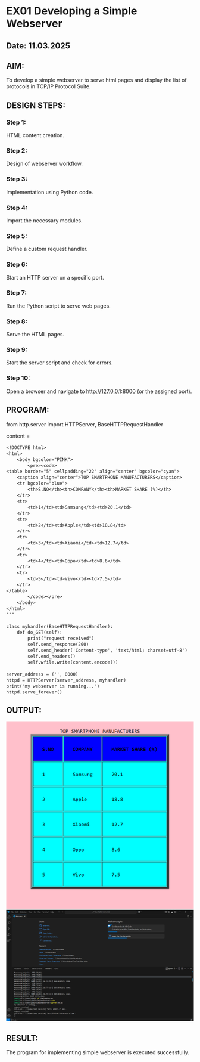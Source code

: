 # EX01 Developing a Simple Webserver
## Date: 11.03.2025

## AIM:
To develop a simple webserver to serve html pages and display the list of protocols in TCP/IP Protocol Suite.

## DESIGN STEPS:
### Step 1: 
HTML content creation.

### Step 2:
Design of webserver workflow.

### Step 3:
Implementation using Python code.

### Step 4:
Import the necessary modules.

### Step 5:
Define a custom request handler.

### Step 6:
Start an HTTP server on a specific port.

### Step 7:
Run the Python script to serve web pages.

### Step 8:
Serve the HTML pages.

### Step 9:
Start the server script and check for errors.

### Step 10:
Open a browser and navigate to http://127.0.0.1:8000 (or the assigned port).

## PROGRAM:
from http.server import HTTPServer, BaseHTTPRequestHandler

content = 
```
<!DOCTYPE html>
<html>
    <body bgcolor="PINK">
        <pre><code>
<table border="5" cellpadding="22" align="center" bgcolor="cyan">
    <caption align="center">TOP SMARTPHONE MANUFACTURERS</caption>
    <tr bgcolor="blue">
        <th>S.NO</th><th>COMPANY</th><th>MARKET SHARE (%)</th>
    </tr>
    <tr>
        <td>1</td><td>Samsung</td><td>20.1</td>
    </tr>
    <tr>
        <td>2</td><td>Apple</td><td>18.8</td>
    </tr>
    <tr>
        <td>3</td><td>Xiaomi</td><td>12.7</td>
    </tr>
    <tr>
        <td>4</td><td>Oppo</td><td>8.6</td>
    </tr>
    <tr>
        <td>5</td><td>Vivo</td><td>7.5</td>
    </tr>
</table>
        </code></pre>
    </body>
</html>
"""

class myhandler(BaseHTTPRequestHandler):
    def do_GET(self):
        print("request received")
        self.send_response(200)
        self.send_header('Content-type', 'text/html; charset=utf-8')
        self.end_headers()
        self.wfile.write(content.encode())

server_address = ('', 8000)
httpd = HTTPServer(server_address, myhandler)
print("my webserver is running...")
httpd.serve_forever()
```

## OUTPUT:
![alt text](<Screenshot 2025-05-18 080252-1.png>) 
![alt text](<Screenshot 2025-03-19 141538-1.png>)


## RESULT:
The program for implementing simple webserver is executed successfully.

